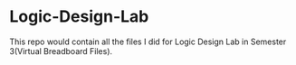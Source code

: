 # Logic-Design-Lab

This repo would contain all the files I did for Logic Design Lab in Semester 3(Virtual Breadboard Files).

